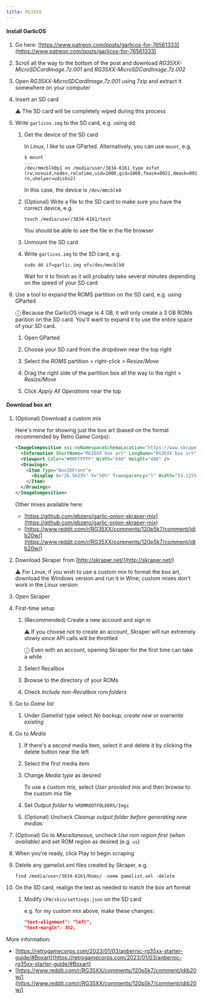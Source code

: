 ```yaml
---
title: RG35XX
---
```


#### Install GarlicOS

1. Go here: [https://www.patreon.com/posts/garlicos-for-76561333](https://www.patreon.com/posts/garlicos-for-76561333)

1. Scroll all the way to the bottom of the post and download _RG35XX-MicroSDCardImage.7z.001_ and _RG35XX-MicroSDCardImage.7z.002_

1. Open _RG35XX-MicroSDCardImage.7z.001_ using 7zip and extract it somewhere on your computer

1. Insert an SD card

   ⚠️ The SD card will be completely wiped during this process

1. Write `garlicos.img` to the SD card, e.g. using dd:

   1. Get the device of the SD card

      In Linux, I like to use GParted. Alternatively, you can use `mount`, e.g.

      ```
      $ mount
      ...
      /dev/mmcblk0p1 on /media/user/3834-6161 type exfat (rw,nosuid,nodev,relatime,uid=1000,gid=1000,fmask=0022,dmask=0022,iocharset=utf8,errors=remount-ro,uhelper=udisks2)
      ```

      In this case, the device is `/dev/mmcblk0`

   1. (Optional) Write a file to the SD card to make sure you have the correct device, e.g.

      ```
      touch /media/user/3834-6161/test
      ```

      You should be able to see the file in the file browser

   1. Unmount the SD card

   1. Write `garlicos.img` to the SD card, e.g.

      ```
      sudo dd if=garlic.img of=/dev/mmcblk0
      ```

      Wait for it to finish as it will probably take several minutes depending on the speed of your SD card

1. Use a tool to expand the ROMS partition on the SD card, e.g. using GParted

   ⓘ Because the GarlicOS image is 4 GB, it will only create a 3 GB ROMs parition on the SD card. You'll want to expand it to use the entire space of your SD card.

   1. Open GParted

   1. Choose your SD card from the dropdown near the top right

   1. Select the _ROMS_ partition > right-click > _Resize/Move_

   1. Drag the right side of the partition box all the way to the right > _Resize/Move_

   1. Click _Apply All Operations_ near the top

#### Download box art

1. (Optional) Download a custom mix

   Here's mine for showing just the box art (based on the format recommended by Retro Game Corps):

   ```xml
   <ImageComposition xsi:noNamespaceSchemaLocation="https://www.skraper.net/ImageComposition.xsd" xmlns:xsi="http://www.w3.org/2001/XMLSchema-instance">
     <Information ShortName="RG35XX box art" LongName="RG35XX box art" Description="2DBox" Author="Author" />
     <Viewport Color="#00FFFFFF" Width="640" Height="480" />
     <Drawings>
       <Item Type="Box2DFront">
         <Display X="26.5625%" Y="50%" Transparency="1" Width="53.125%" KeepRatio="true" Anchor="VCenterHCenter" />
       </Item>
     </Drawings>
   </ImageComposition>
   ```

   Other mixes available here:

   - [https://github.com/ebzero/garlic-onion-skraper-mix](https://github.com/ebzero/garlic-onion-skraper-mix)
   - [https://www.reddit.com/r/RG35XX/comments/120p5k7/comment/jdib20w/](https://www.reddit.com/r/RG35XX/comments/120p5k7/comment/jdib20w/)

1. Download Skraper from [http://skraper.net/](http://skraper.net/)

   ⚠️ For Linux, if you wish to use a custom mix to format the box art, download the Windows version and run it in Wine; custom mixes don't work in the Linux version

1. Open Skraper

1. First-time setup

   1. (Recommended) Create a new account and sign in

      ⚠️ If you choose not to create an account, Skraper will run extremely slowly since API calls will be throttled

      ⓘ Even with an account, opening Skraper for the first time can take a while

   1. Select Recalbox

   1. Browse to the directory of your ROMs

   1. Check _Include non-Recalbox rom folders_

1. Go to _Game list_

   1. Under _Gamelist type_ select _No backup, create new or overwrite existing_

1. Go to _Media_

   1. If there's a second media item, select it and delete it by clicking the delete button near the left

   1. Select the first media item

   1. Change _Media type_ as desired

      To use a custom mix, select _User provided mix_ and then browse to the custom mix file

   1. Set _Output folder_ to `%ROMROOTFOLDER%/Imgs`

   1. (Optional) Uncheck _Cleanup output folder before generating new medias_

1. (Optional) Go to _Miscellaneous_, uncheck _Use rom region first (when available)_ and set ROM region as desired (e.g. `us`)

1. When you're ready, click Play to begin scraping

1. Delete any gamelist.xml files created by Skraper, e.g.

   ```
   find /media/user/3834-6161/Roms/ -name gamelist.xml -delete
   ```

1. On the SD card, realign the text as needed to match the box art format

   1. Modify `CFW/skin/settings.json` on the SD card

      e.g. for my custom mix above, make these changes:

      ```json
      "text-alignment": "left",
      "text-margin": 352,
      ```

More information:

- [https://retrogamecorps.com/2023/01/03/anbernic-rg35xx-starter-guide/#Boxart](https://retrogamecorps.com/2023/01/03/anbernic-rg35xx-starter-guide/#Boxart)
- [https://www.reddit.com/r/RG35XX/comments/120p5k7/comment/jdib20w/](https://www.reddit.com/r/RG35XX/comments/120p5k7/comment/jdib20w/)

